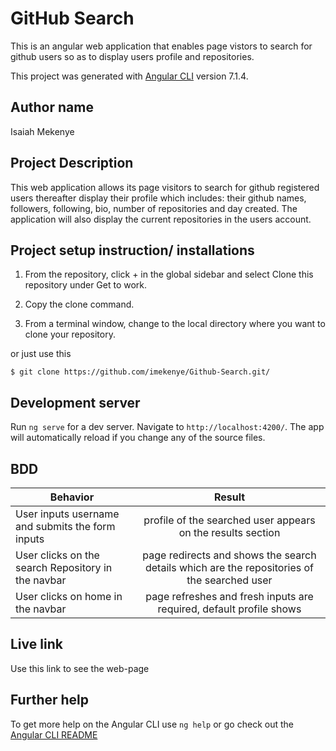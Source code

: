 # GitHub Search

This is an angular web application that enables page vistors to search for github users so as to display users profile and repositories.

This project was generated with [Angular CLI](https://github.com/angular/angular-cli) version 7.1.4.

## Author name

Isaiah Mekenye

## Project Description

This web application allows its page visitors to search for github registered users thereafter display their profile which includes: their github names, followers, following, bio, number of repositories and day created. The application will also display the current repositories in the users account.

## Project setup instruction/ installations


1. From the repository, click + in the global sidebar and select Clone this repository under Get to work.

2.  Copy the clone command.

3.  From a terminal window, change to the local directory where you want to clone your repository.

or just use this

`$ git clone https://github.com/imekenye/Github-Search.git/`

## Development server

Run `ng serve` for a dev server. Navigate to `http://localhost:4200/`. The app will automatically reload if you change any of the source files.

## BDD

| Behavior        | Result |
| ------------- |:----:|
| User inputs username and submits the form inputs | profile of the searched user appears on the results section |
| User clicks on the search Repository in the navbar | page redirects and shows the search details which are the repositories of the searched user  |
| User clicks on home in the navbar | page refreshes and fresh inputs are required, default profile shows |



## Live link

Use this link to see the web-page



## Further help

To get more help on the Angular CLI use `ng help` or go check out the [Angular CLI README](https://github.com/angular/angular-cli/blob/master/README.md)
